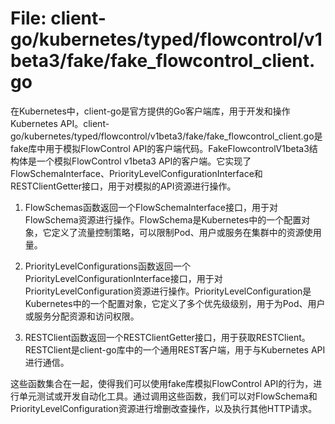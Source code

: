 # File: client-go/kubernetes/typed/flowcontrol/v1beta3/fake/fake_flowcontrol_client.go

在Kubernetes中，client-go是官方提供的Go客户端库，用于开发和操作Kubernetes API。client-go/kubernetes/typed/flowcontrol/v1beta3/fake/fake_flowcontrol_client.go是fake库中用于模拟FlowControl API的客户端代码。FakeFlowcontrolV1beta3结构体是一个模拟FlowControl v1beta3 API的客户端。它实现了FlowSchemaInterface、PriorityLevelConfigurationInterface和RESTClientGetter接口，用于对模拟的API资源进行操作。

1. FlowSchemas函数返回一个FlowSchemaInterface接口，用于对FlowSchema资源进行操作。FlowSchema是Kubernetes中的一个配置对象，它定义了流量控制策略，可以限制Pod、用户或服务在集群中的资源使用量。

2. PriorityLevelConfigurations函数返回一个PriorityLevelConfigurationInterface接口，用于对PriorityLevelConfiguration资源进行操作。PriorityLevelConfiguration是Kubernetes中的一个配置对象，它定义了多个优先级级别，用于为Pod、用户或服务分配资源和访问权限。

3. RESTClient函数返回一个RESTClientGetter接口，用于获取RESTClient。RESTClient是client-go库中的一个通用REST客户端，用于与Kubernetes API进行通信。

这些函数集合在一起，使得我们可以使用fake库模拟FlowControl API的行为，进行单元测试或开发自动化工具。通过调用这些函数，我们可以对FlowSchema和PriorityLevelConfiguration资源进行增删改查操作，以及执行其他HTTP请求。


